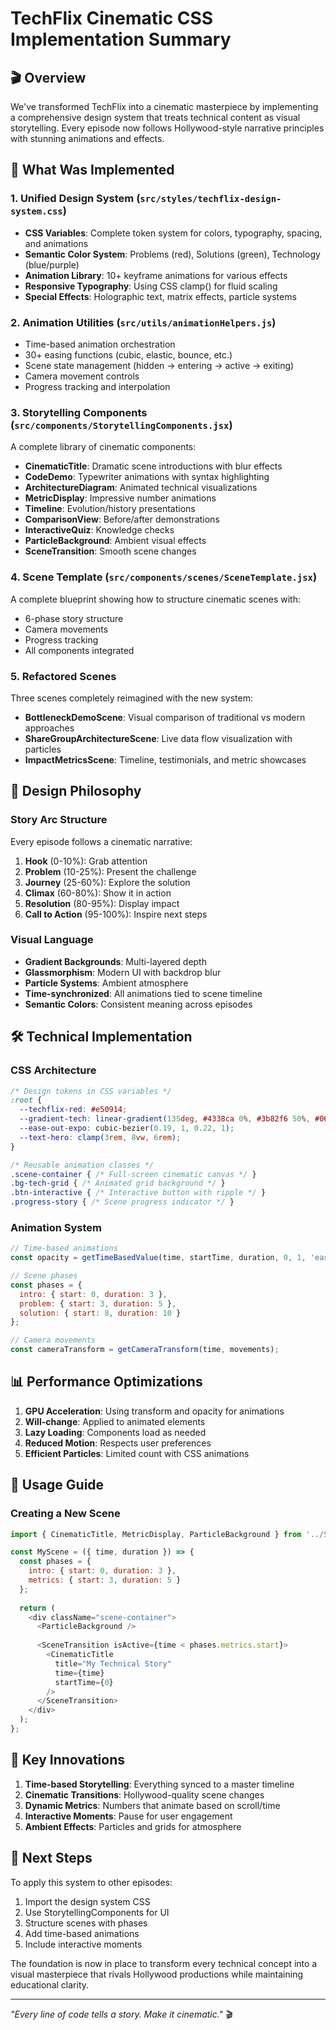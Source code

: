 # TechFlix Cinematic CSS Implementation Summary

## 🎬 Overview

We've transformed TechFlix into a cinematic masterpiece by implementing a comprehensive design system that treats technical content as visual storytelling. Every episode now follows Hollywood-style narrative principles with stunning animations and effects.

## 🚀 What Was Implemented

### 1. **Unified Design System** (`src/styles/techflix-design-system.css`)
- **CSS Variables**: Complete token system for colors, typography, spacing, and animations
- **Semantic Color System**: Problems (red), Solutions (green), Technology (blue/purple)
- **Animation Library**: 10+ keyframe animations for various effects
- **Responsive Typography**: Using CSS clamp() for fluid scaling
- **Special Effects**: Holographic text, matrix effects, particle systems

### 2. **Animation Utilities** (`src/utils/animationHelpers.js`)
- Time-based animation orchestration
- 30+ easing functions (cubic, elastic, bounce, etc.)
- Scene state management (hidden → entering → active → exiting)
- Camera movement controls
- Progress tracking and interpolation

### 3. **Storytelling Components** (`src/components/StorytellingComponents.jsx`)
A complete library of cinematic components:
- **CinematicTitle**: Dramatic scene introductions with blur effects
- **CodeDemo**: Typewriter animations with syntax highlighting
- **ArchitectureDiagram**: Animated technical visualizations
- **MetricDisplay**: Impressive number animations
- **Timeline**: Evolution/history presentations
- **ComparisonView**: Before/after demonstrations
- **InteractiveQuiz**: Knowledge checks
- **ParticleBackground**: Ambient visual effects
- **SceneTransition**: Smooth scene changes

### 4. **Scene Template** (`src/components/scenes/SceneTemplate.jsx`)
A complete blueprint showing how to structure cinematic scenes with:
- 6-phase story structure
- Camera movements
- Progress tracking
- All components integrated

### 5. **Refactored Scenes**
Three scenes completely reimagined with the new system:
- **BottleneckDemoScene**: Visual comparison of traditional vs modern approaches
- **ShareGroupArchitectureScene**: Live data flow visualization with particles
- **ImpactMetricsScene**: Timeline, testimonials, and metric showcases

## 🎨 Design Philosophy

### Story Arc Structure
Every episode follows a cinematic narrative:
1. **Hook** (0-10%): Grab attention
2. **Problem** (10-25%): Present the challenge
3. **Journey** (25-60%): Explore the solution
4. **Climax** (60-80%): Show it in action
5. **Resolution** (80-95%): Display impact
6. **Call to Action** (95-100%): Inspire next steps

### Visual Language
- **Gradient Backgrounds**: Multi-layered depth
- **Glassmorphism**: Modern UI with backdrop blur
- **Particle Systems**: Ambient atmosphere
- **Time-synchronized**: All animations tied to scene timeline
- **Semantic Colors**: Consistent meaning across episodes

## 🛠️ Technical Implementation

### CSS Architecture
```css
/* Design tokens in CSS variables */
:root {
  --techflix-red: #e50914;
  --gradient-tech: linear-gradient(135deg, #4338ca 0%, #3b82f6 50%, #06b6d4 100%);
  --ease-out-expo: cubic-bezier(0.19, 1, 0.22, 1);
  --text-hero: clamp(3rem, 8vw, 6rem);
}

/* Reusable animation classes */
.scene-container { /* Full-screen cinematic canvas */ }
.bg-tech-grid { /* Animated grid background */ }
.btn-interactive { /* Interactive button with ripple */ }
.progress-story { /* Scene progress indicator */ }
```

### Animation System
```javascript
// Time-based animations
const opacity = getTimeBasedValue(time, startTime, duration, 0, 1, 'easeOutExpo');

// Scene phases
const phases = {
  intro: { start: 0, duration: 3 },
  problem: { start: 3, duration: 5 },
  solution: { start: 8, duration: 10 }
};

// Camera movements
const cameraTransform = getCameraTransform(time, movements);
```

## 📊 Performance Optimizations

1. **GPU Acceleration**: Using transform and opacity for animations
2. **Will-change**: Applied to animated elements
3. **Lazy Loading**: Components load as needed
4. **Reduced Motion**: Respects user preferences
5. **Efficient Particles**: Limited count with CSS animations

## 🎯 Usage Guide

### Creating a New Scene
```javascript
import { CinematicTitle, MetricDisplay, ParticleBackground } from '../StorytellingComponents';

const MyScene = ({ time, duration }) => {
  const phases = {
    intro: { start: 0, duration: 3 },
    metrics: { start: 3, duration: 5 }
  };
  
  return (
    <div className="scene-container">
      <ParticleBackground />
      
      <SceneTransition isActive={time < phases.metrics.start}>
        <CinematicTitle 
          title="My Technical Story"
          time={time}
          startTime={0}
        />
      </SceneTransition>
    </div>
  );
};
```

## 🌟 Key Innovations

1. **Time-based Storytelling**: Everything synced to a master timeline
2. **Cinematic Transitions**: Hollywood-quality scene changes
3. **Dynamic Metrics**: Numbers that animate based on scroll/time
4. **Interactive Moments**: Pause for user engagement
5. **Ambient Effects**: Particles and grids for atmosphere

## 🚀 Next Steps

To apply this system to other episodes:

1. Import the design system CSS
2. Use StorytellingComponents for UI
3. Structure scenes with phases
4. Add time-based animations
5. Include interactive moments

The foundation is now in place to transform every technical concept into a visual masterpiece that rivals Hollywood productions while maintaining educational clarity.

---

*"Every line of code tells a story. Make it cinematic."* 🎬